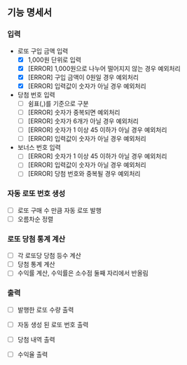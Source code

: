 ## 기능 명세서

### 입력
- 로또 구입 금액 입력
  - [x] 1,000원 단위로 입력
  - [x] [ERROR] 1,000원으로 나누어 떨어지지 않는 경우 예외처리
  - [x] [ERROR] 구입 금액이 0원일 경우 예외처리
  - [x] [ERROR] 입력값이 숫자가 아닐 경우 예외처리
- 당첨 번호 입력
  - [ ] 쉼표(,)를 기준으로 구분
  - [ ] [ERROR] 숫자가 중복되면 예외처리
  - [ ] [ERROR] 숫자가 6개가 아닐 경우 예외처리
  - [ ] [ERROR] 숫자가 1 이상 45 이하가 아닐 경우 예외처리
  - [ ] [ERROR] 입력값이 숫자가 아닐 경우 예외처리
- 보너스 번호 입력
  - [ ] [ERROR] 숫자가 1 이상 45 이하가 아닐 경우 예외처리
  - [ ] [ERROR] 입력값이 숫자가 아닐 경우 예외처리
  - [ ] [ERROR] 당첨 번호와 중복될 경우 예외처리

### 자동 로또 번호 생성
- [ ] 로또 구매 수 만큼 자동 로또 발행
- [ ] 오름차순 정렬

### 로또 당첨 통계 계산
- [ ] 각 로또당 당첨 등수 계산
- [ ] 당첨 통계 계산
- [ ] 수익률 계산, 수익률은 소수점 둘째 자리에서 반올림

### 출력
- [ ] 발행한 로또 수량 출력
- [ ] 자동 생성 된 로또 번호 출력
- [ ] 당첨 내역 출력
- [ ] 수익율 출력

